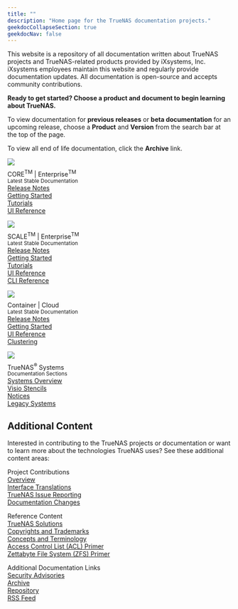 ```yaml
---
title: ""
description: "Home page for the TrueNAS documentation projects."
geekdocCollapseSection: true
geekdocNav: false
---
```

<style>
div.gdoc-page__header {display: none;}
div.docs-read_mod {display: none;}
h1 {display:none;}
</style>
This website is a repository of all documentation written about TrueNAS projects and TrueNAS-related products provided by iXsystems, Inc.
iXsystems employees maintain this website and regularly provide documentation updates.
All documentation is open-source and accepts community contributions.

**Ready to get started? Choose a product and document to begin learning about TrueNAS.**

To view documentation for **previous releases** or **beta documentation** for an upcoming release, choose a **Product** and **Version** from the search bar at the top of the page.

To view all end of life documentation, click the **Archive** link.

<div class="docs-sections">
  <p>
	<img src="/images/truenas_core-logo-full-color-rgb.png" style="padding-bottom:.5rem;">
	<br>CORE<sup class="section-sup">TM</sup> | Enterprise<sup class="section-sup">TM</sup>
	<br><small>Latest Stable Documentation</small>
	<br><a href="/core/stable/corereleasenotes">Release Notes</a>
	<br><a href="/core/stable/gettingstarted/">Getting Started</a>
	<br><a href="/core/stable/coretutorials/">Tutorials</a>
	<br><a href="/core/stable/uireference/">UI Reference</a>
  </p>
  <p>
	<img src="/images/truenas_scale-logo-full-color-rgb.png" style="padding-bottom:.5rem;">
	<br>SCALE<sup class="section-sup">TM</sup> | Enterprise<sup class="section-sup">TM</sup>
	<br><small>Latest Stable Documentation</small>
	<br><a href="/scale/stable/scalereleasenotes">Release Notes</a>
	<br><a href="/scale/stable/gettingstarted/">Getting Started</a>
	<br><a href="/scale/stable/scaletutorials/">Tutorials</a>
	<br><a href="/scale/stable/scaleuireference/">UI Reference</a>
	<br><a href="/scale/stable/scaleclireference/">CLI Reference</a>
  </p>
  <p>
	<img src="/images/truecommand-logo-full-color-rgb.png" style="padding-bottom:.5rem;">
	<br>Container | Cloud
	<br><small>Latest Stable Documentation</small>
	<br><a href="/truecommand/stable/tcreleasenotes">Release Notes</a>
	<br><a href="/truecommand/stable/tcgettingstarted/">Getting Started</a>
	<br><a href="/truecommand/stable/">UI Reference</a>
	<br><a href="/solutions/integrations/smbclustering/">Clustering</a>
  </p>
  <p>
	<img src="/images/truenas_enterprise-logo-full-color-rgb.png" style="padding-bottom:.5rem;">
	<br>TrueNAS<sup class="section-sup">®</sup> Systems
	<br><small>Documentation Sections</small>
	<br><a href="/hardware/">Systems Overview</a>
	<br><a href="/hardware/stencils/">Visio Stencils</a>
	<br><a href="/hardware/notices/">Notices</a>
	<br><a href="/hardware/legacyhardware/">Legacy Systems</a>
  </p>
</div>

## Additional Content

Interested in contributing to the TrueNAS projects or documentation or want to learn more about the technologies TrueNAS uses?
See these additional content areas:

<div class="docs-more-sections">
  <p>Project Contributions
	<br><a href="/contributing">Overview</a>
	<br><a href="/contributing/uitranslations/">Interface Translations</a>
	<br><a href="/contributing/issuereporting/">TrueNAS Issue Reporting</a>
	<br><a href="/contributing/documentation/">Documentation Changes</a>
  </p>
  <p>Reference Content
  <br><a href="/solutions/">TrueNAS Solutions</a>
  <br><a href="/references/copyrights/">Copyrights and Trademarks</a>
  <br><a href="/references/conceptsandterms/">Concepts and Terminology</a>
  <br><a href="/references/aclprimer/">Access Control List (ACL) Primer</a>
  <br><a href="/references/zfsprimer/">Zettabyte File System (ZFS) Primer</a>
  </p>
  <p>Additional Documentation Links
  <br><a href="https://security.truenas.com">Security Advisories</a>
  <br><a href="/archive/">Archive</a>
  <br><a href="https://www.github.com/truenas/documentation">Repository</a>
  <br><a href="/index.xml">RSS Feed</a>
  </p>
</div>
